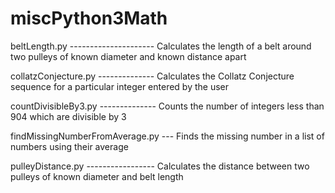 # miscPython3Math
beltLength.py --------------------- Calculates the length of a belt around two pulleys of known diameter and known distance apart

collatzConjecture.py -------------- Calculates the Collatz Conjecture sequence for a particular integer entered by the user

countDivisibleBy3.py -------------- Counts the number of integers less than 904 which are divisible by 3

findMissingNumberFromAverage.py --- Finds the missing number in a list of numbers using their average

pulleyDistance.py ----------------- Calculates the distance between two pulleys of known diameter and belt length

